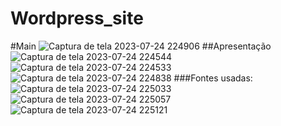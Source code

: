 # Wordpress_site
#Main ![Captura de tela 2023-07-24 224906](https://github.com/mariaju0607/Wordpress_site/assets/90343137/e2cad5cf-3c50-4606-880c-52907785e7ce)
##Apresentação![Captura de tela 2023-07-24 224544](https://github.com/mariaju0607/Wordpress_site/assets/90343137/470d3a62-b0f0-4674-b266-3cbaf480e110)
![Captura de tela 2023-07-24 224533](https://github.com/mariaju0607/Wordpress_site/assets/90343137/2a732882-db8c-4692-be0d-01e94045f56d)
![Captura de tela 2023-07-24 224838](https://github.com/mariaju0607/Wordpress_site/assets/90343137/cd682cf9-8830-4aca-bab7-ace3c7ee69d4)
###Fontes usadas: ![Captura de tela 2023-07-24 225033](https://github.com/mariaju0607/Wordpress_site/assets/90343137/19faee5b-f9ef-4659-890c-0414cc107d1d)
![Captura de tela 2023-07-24 225057](https://github.com/mariaju0607/Wordpress_site/assets/90343137/4718df16-e088-417a-a438-f6eac15f1558)
![Captura de tela 2023-07-24 225121](https://github.com/mariaju0607/Wordpress_site/assets/90343137/edde2a3c-f75a-49a8-845a-062b0c525696)
